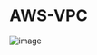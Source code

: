 # AWS-VPC
![image](https://github.com/wangare-i/AWS-VPC/assets/75728945/3dc8bec2-0971-444f-9d82-cf795456b87c)

